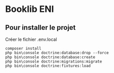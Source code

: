 # Booklib ENI

## Pour installer le projet

Créer le fichier .env.local

```shell
composer install
php bin\console doctrine:database:drop --force
php bin\console doctrine:database:create
php bin\console doctrine:migrations:migrate
php bin\console doctrine:fixtures:load
```
